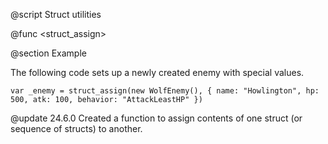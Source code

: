 @script <Struct> Struct utilities

@func <struct_assign>

@section Example

The following code sets up a newly created enemy with special values.

```gml
var _enemy = struct_assign(new WolfEnemy(), { name: "Howlington", hp: 500, atk: 100, behavior: "AttackLeastHP" })
```

@update 24.6.0
Created a function to assign contents of one struct (or sequence of structs) to another.
